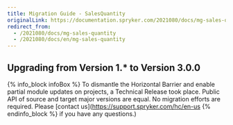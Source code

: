 ```yaml
---
title: Migration Guide - SalesQuantity
originalLink: https://documentation.spryker.com/2021080/docs/mg-sales-quantity
redirect_from:
  - /2021080/docs/mg-sales-quantity
  - /2021080/docs/en/mg-sales-quantity
---
```


## Upgrading from Version 1.* to Version 3.0.0

{% info_block infoBox %}
To dismantle the Horizontal Barrier and enable partial module updates on projects, a Technical Release took place. Public API of source and target major versions are equal. No migration efforts are required. Please [contact us](https://support.spryker.com/hc/en-us
{% endinfo_block %} if you have any questions.)


